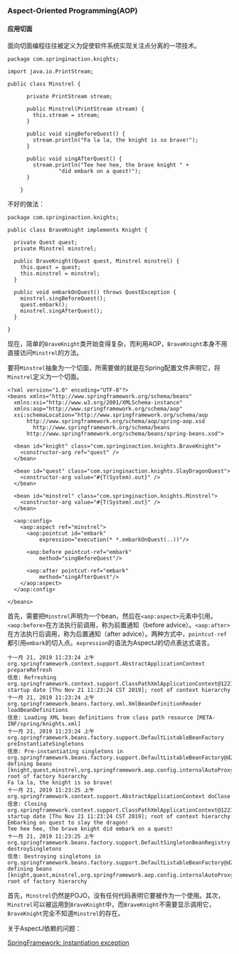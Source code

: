 ### Aspect-Oriented Programming(AOP)

#### 应用切面

面向切面编程往往被定义为促使软件系统实现关注点分离的一项技术。

```
package com.springinaction.knights;

import java.io.PrintStream;

public class Minstrel {

	  private PrintStream stream;
	  
	  public Minstrel(PrintStream stream) {
	    this.stream = stream;
	  }

	  public void singBeforeQuest() {
	    stream.println("Fa la la, the knight is so brave!");
	  }

	  public void singAfterQuest() {
	    stream.println("Tee hee hee, the brave knight " +
	    		"did embark on a quest!");
	  }

	}
```

不好的做法：
```
package com.springinaction.knights;

public class BraveKnight implements Knight {

  private Quest quest;
  private Minstrel minstrel;

  public BraveKnight(Quest quest, Minstrel minstrel) {
    this.quest = quest;
    this.minstrel = minstrel;
  }

  public void embarkOnQuest() throws QuestException {
    minstrel.singBeforeQuest();	
    quest.embark();
    minstrel.singAfterQuest();
  }

}
```
现在，简单的`BraveKnight`类开始变得复杂，而利用AOP，`BraveKnight`本身不用直接访问`Minstrel`的方法。

要将`Minstrel`抽象为一个切面，所需要做的就是在Spring配置文件声明它，将`Minstrel`定义为一个切面。

```
<?xml version="1.0" encoding="UTF-8"?>
<beans xmlns="http://www.springframework.org/schema/beans"
  xmlns:xsi="http://www.w3.org/2001/XMLSchema-instance"
  xmlns:aop="http://www.springframework.org/schema/aop"
  xsi:schemaLocation="http://www.springframework.org/schema/aop 
      http://www.springframework.org/schema/aop/spring-aop.xsd
		http://www.springframework.org/schema/beans 
      http://www.springframework.org/schema/beans/spring-beans.xsd">
      
  <bean id="knight" class="com.springinaction.knights.BraveKnight">
    <constructor-arg ref="quest" />
  </bean>

  <bean id="quest" class="com.springinaction.knights.SlayDragonQuest">
    <constructor-arg value="#{T(System).out}" />
  </bean>
 
  <bean id="minstrel" class="com.springinaction.knights.Minstrel">
    <constructor-arg value="#{T(System).out}" />
  </bean>
  
  <aop:config>
    <aop:aspect ref="minstrel">
      <aop:pointcut id="embark"
          expression="execution(* *.embarkOnQuest(..))"/>
        
      <aop:before pointcut-ref="embark" 
          method="singBeforeQuest"/>

      <aop:after pointcut-ref="embark" 
          method="singAfterQuest"/>
    </aop:aspect>
  </aop:config>

</beans>
```
首先，需要把`Minstrel`声明为一个bean，然后在`<aop:aspect>`元素中引用。`<aop:before>`在方法执行前调用，称为前置通知（before advice）。`<aop:after>`在方法执行后调用，称为后置通知（after advice）。两种方式中，`pointcut-ref`都引用`embark`的切入点。`expression`的语法为AspectJ的切点表达式语言。

```
十一月 21, 2019 11:23:24 上午 org.springframework.context.support.AbstractApplicationContext prepareRefresh
信息: Refreshing org.springframework.context.support.ClassPathXmlApplicationContext@1221be2: startup date [Thu Nov 21 11:23:24 CST 2019]; root of context hierarchy
十一月 21, 2019 11:23:24 上午 org.springframework.beans.factory.xml.XmlBeanDefinitionReader loadBeanDefinitions
信息: Loading XML bean definitions from class path resource [META-INF/spring/knights.xml]
十一月 21, 2019 11:23:24 上午 org.springframework.beans.factory.support.DefaultListableBeanFactory preInstantiateSingletons
信息: Pre-instantiating singletons in org.springframework.beans.factory.support.DefaultListableBeanFactory@d2e7d9: defining beans [knight,quest,minstrel,org.springframework.aop.config.internalAutoProxyCreator,org.springframework.aop.aspectj.AspectJPointcutAdvisor#0,org.springframework.aop.aspectj.AspectJPointcutAdvisor#1,embark]; root of factory hierarchy
Fa la la, the knight is so brave!
十一月 21, 2019 11:23:25 上午 org.springframework.context.support.AbstractApplicationContext doClose
信息: Closing org.springframework.context.support.ClassPathXmlApplicationContext@1221be2: startup date [Thu Nov 21 11:23:24 CST 2019]; root of context hierarchy
Embarking on quest to slay the dragon!
Tee hee hee, the brave knight did embark on a quest!
十一月 21, 2019 11:23:25 上午 org.springframework.beans.factory.support.DefaultSingletonBeanRegistry destroySingletons
信息: Destroying singletons in org.springframework.beans.factory.support.DefaultListableBeanFactory@d2e7d9: defining beans [knight,quest,minstrel,org.springframework.aop.config.internalAutoProxyCreator,org.springframework.aop.aspectj.AspectJPointcutAdvisor#0,org.springframework.aop.aspectj.AspectJPointcutAdvisor#1,embark]; root of factory hierarchy

```
首先，`Minstrel`仍然是POJO，没有任何代码表明它要被作为一个使用。其次，`Minstrel`可以被运用到`BraveKnight`中，而`BraveKnight`不需要显示调用它，`BraveKnight`完全不知道`Minstrel`的存在。

关于AspectJ依赖的问题：

[SpringFramework: instantiation exception](https://stackoverflow.com/questions/18335887/springframework-instantiation-exception)
